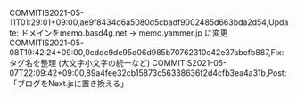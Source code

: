COMMITIS2021-05-11T01:29:01+09:00,ae9f8434d6a5080d5cbadf9002485d663bda2d54,Update: ドメインをmemo.basd4g.net -> memo.yammer.jp に変更
COMMITIS2021-05-08T19:42:24+09:00,0cddc9de95d06d985b70762310c42e37abefb887,Fix: タグ名を整理 (大文字小文字の統一など)
COMMITIS2021-05-07T22:09:42+09:00,89a4fee32cb15873c56338636f2d4cfb3ea4a31b,Post: 「ブログをNext.jsに置き換える」
